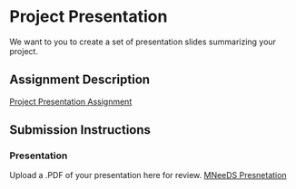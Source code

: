 # Project Presentation
We want to you to create a set of presentation slides summarizing your project.

## Assignment Description
[Project Presentation Assignment](https://education.launchcode.org/liftoff/assignments/project-presentation/)

## Submission Instructions

### Presentation
Upload a .PDF of your presentation here for review.
[MNeeDS Presnetation](https://github.com/kstanyu/liftoff-assignments/blob/master/P6-Project_Presentation/MNeeDS%20Project%20Presentation.pdf)
